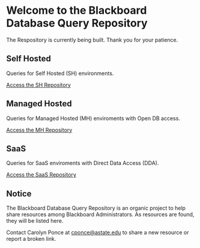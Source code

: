 # Welcome to the Blackboard Database Query Repository

The Respository is currently being built. Thank you for your patience. 

## Self Hosted
Queries for Self Hosted (SH) environments.

[Access the SH Repository](https://github.com/carolynponce/Bb-DBQueryRepository/tree/main/SH)

## Managed Hosted 
Queries for Managed Hosted (MH) enviroments with Open DB access. 

[Access the MH Repository](https://github.com/carolynponce/Bb-DBQueryRepository/tree/main/MH)

## SaaS
Queries for SaaS enviroments with Direct Data Access (DDA).

[Access the SaaS Repository](https://github.com/carolynponce/Bb-DBQueryRepository/tree/main/SaaS)

## Notice

The Blackboard Database Query Repository is an organic project to help share resources among Blackboard Administrators. 
As resources are found, they will be listed here. 

Contact Carolyn Ponce at cponce@astate.edu to share a new resource or report a broken link. 
